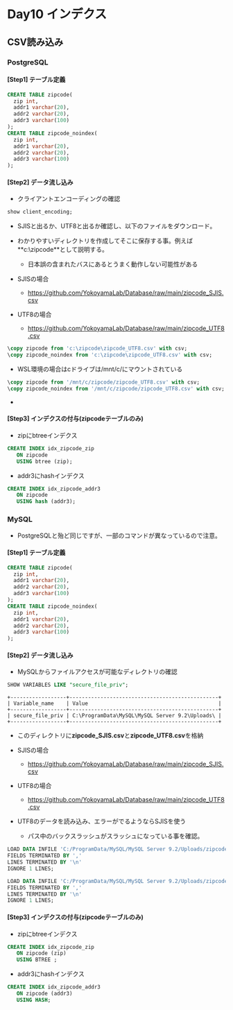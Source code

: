 # Day10 インデクス

## CSV読み込み

### PostgreSQL

#### [Step1] テーブル定義

```sql
CREATE TABLE zipcode(
  zip int,
  addr1 varchar(20),
  addr2 varchar(20),
  addr3 varchar(100)
);
CREATE TABLE zipcode_noindex(
  zip int,
  addr1 varchar(20),
  addr2 varchar(20),
  addr3 varchar(100)
);
```

#### [Step2] データ流し込み

* クライアントエンコーディングの確認

```SQL
show client_encoding;
```

 * SJISと出るか、UTF8と出るか確認し、以下のファイルをダウンロード。
 * わかりやすいディレクトリを作成してそこに保存する事。例えば**c:\zipcode\**として説明する。
   * 日本誤の含まれたバスにあるとうまく動作しない可能性がある

* SJISの場合
  * https://github.com/YokoyamaLab/Database/raw/main/zipcode_SJIS.csv
* UTF8の場合
  *  https://github.com/YokoyamaLab/Database/raw/main/zipcode_UTF8.csv

```sql
\copy zipcode from 'c:\zipcode\zipcode_UTF8.csv' with csv;
\copy zipcode_noindex from 'c:\zipcode\zipcode_UTF8.csv' with csv;
```

* WSL環境の場合はcドライブは/mnt/c/にマウントされている

```sql
\copy zipcode from '/mnt/c/zipcode/zipcode_UTF8.csv' with csv;
\copy zipcode_noindex from '/mnt/c/zipcode/zipcode_UTF8.csv' with csv;
```
* 

#### [Step3] インデクスの付与(zipcodeテーブルのみ)

* zipにbtreeインデクス

```sql
CREATE INDEX idx_zipcode_zip
   ON zipcode
   USING btree (zip);
```

* addr3にhashインデクス

```sql
CREATE INDEX idx_zipcode_addr3
   ON zipcode
   USING hash (addr3);
```


### MySQL

* PostgreSQLと殆ど同じですが、一部のコマンドが異なっているので注意。

#### [Step1] テーブル定義

```sql
CREATE TABLE zipcode(
  zip int,
  addr1 varchar(20),
  addr2 varchar(20),
  addr3 varchar(100)
);
CREATE TABLE zipcode_noindex(
  zip int,
  addr1 varchar(20),
  addr2 varchar(20),
  addr3 varchar(100)
);
```

#### [Step2] データ流し込み

* MySQLからファイルアクセスが可能なディレクトリの確認
```SQL
SHOW VARIABLES LIKE "secure_file_priv";
```
```
+------------------+------------------------------------------------+
| Variable_name    | Value                                          |
+------------------+------------------------------------------------+
| secure_file_priv | C:\ProgramData\MySQL\MySQL Server 9.2\Uploads\ |
+------------------+------------------------------------------------+
```

* このディレクトリに**zipcode_SJIS.csv**と**zipcode_UTF8.csv**を格納

* SJISの場合
  * https://github.com/YokoyamaLab/Database/raw/main/zipcode_SJIS.csv
* UTF8の場合
  *  https://github.com/YokoyamaLab/Database/raw/main/zipcode_UTF8.csv

* UTF8のデータを読み込み、エラーがでるようならSJISを使う
  * パス中のバックスラッシュがスラッシュになっている事を確認。
   
```sql
LOAD DATA INFILE 'C:/ProgramData/MySQL/MySQL Server 9.2/Uploads/zipcode_UTF8.csv' INTO TABLE zipcode
FIELDS TERMINATED BY ','
LINES TERMINATED BY '\n'
IGNORE 1 LINES;

LOAD DATA INFILE 'C:/ProgramData/MySQL/MySQL Server 9.2/Uploads/zipcode_UTF8.csv' INTO TABLE zipcode_noindex
FIELDS TERMINATED BY ','
LINES TERMINATED BY '\n'
IGNORE 1 LINES;
```

#### [Step3] インデクスの付与(zipcodeテーブルのみ)

* zipにbtreeインデクス

```sql
CREATE INDEX idx_zipcode_zip
   ON zipcode (zip)
   USING BTREE ;
```

* addr3にhashインデクス

```sql
CREATE INDEX idx_zipcode_addr3
   ON zipcode (addr3)
   USING HASH;
```

